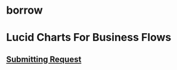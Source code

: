 # borrow


# Lucid Charts For Business Flows
## [Submitting Request](https://lucid.app/lucidchart/b081dcf1-f72c-4285-a149-c1eef17d039f/edit?page=0_0&invitationId=inv_9839ed43-9183-4854-8565-08b2efc6747a#)
